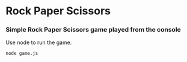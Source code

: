 # Rock Paper Scissors

### Simple Rock Paper Scissors game played from the console

Use node to run the game.

```
node game.js
```

